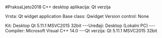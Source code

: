 #PraksaLjeto2018
C++ desktop aplikacija: Qt verzija

Vrsta: Qt widget application
Base class: Qwidget
Version control: None

Kit: Desktop Qt 5.11.1 MSVC2015 32bit
---Uređaji: Desktop (Lokalni PC)
---Compiler: Microsoft Visual C++ 14.0
---Qt verzija: Qt 5.11.1 MSVC2015 32bit

